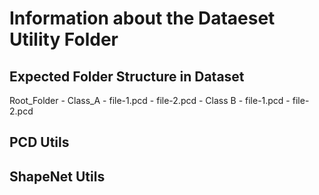 # Information about the Dataeset Utility Folder 

## Expected Folder Structure in Dataset

Root_Folder 
    - Class_A
        - file-1.pcd
        - file-2.pcd
    - Class B
        - file-1.pcd
        - file-2.pcd

## PCD Utils

## ShapeNet Utils